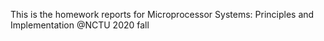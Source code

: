 This is the homework reports for Microprocessor Systems: Principles and Implementation @NCTU 2020 fall 
